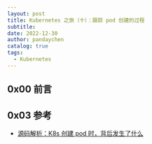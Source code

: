 ```yaml
---
layout: post
title: Kubernetes 之旅（十）：跟踪 pod 创建的过程
subtitle:  
date: 2022-12-30
author: pandaychen
catalog: true
tags:
  - Kubernetes
---
```


## 0x00 前言

##  0x03 参考
- [源码解析：K8s 创建 pod 时，背后发生了什么](https://arthurchiao.art/blog/what-happens-when-k8s-creates-pods-1-zh/)
